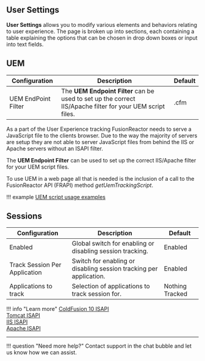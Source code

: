 ## User Settings

**User Settings** allows you to modify various elements and
behaviors relating to user experience. The page is broken up into
sections, each containing a table explaining the options that can be
chosen in drop down boxes or input into text fields.

## UEM

|Configuration|Description|Default|
|--- |--- |--- |
|UEM EndPoint Filter|The **UEM Endpoint Filter** can be used to set up the correct IIS/Apache filter for your UEM script files.|.cfm|

As a part of the User Experience tracking FusionReactor needs to serve a
JavaScript file to the clients browser. Due to the way the majority of
servers are setup they are not able to server JavaScript files from
behind the IIS or Apache servers without an ISAPI filter.

The **UEM Endpoint Filter** can be used to set up the correct IIS/Apache
filter for your UEM script files.

To use UEM in a web page all that is needed is the inclusion of a call
to the FusionReactor API (FRAPI) method *getUemTrackingScript*. 

!!! example
    [UEM script usage examples](/Data-insights/Features/UEM/User-Experience-Monitoring/#script-examples#script-examples)

## Sessions

|Configuration|Description|Default|
|--- |--- |--- |
|Enabled|Global switch for enabling or disabling session tracking.|Enabled|
|Track Session Per Application|Switch for enabling or disabling session tracking per application.|Enabled|
|Applications to track|Selection of applications to track session for.|Nothing Tracked|

!!! info "Learn more"
    [ColdFusion 10 ISAPI](http://help.adobe.com/en_US/ColdFusion/10.0/Installing/WSc3ff6d0ea77859461172e0811cdec18a15-7ffb.html) <br>
    [Tomcat ISAPI](http://tomcat.apache.org/connectors-doc-archive/jk2/jk/iishowto.html)<br>
    [IIS ISAPI](http://www.iis.net/configreference/system.webserver/isapifilters)<br>
    [Apache ISAPI](http://httpd.apache.org/docs/2.2/mod/mod_isapi.html)<br>



___

!!! question "Need more help?"
    Contact support in the chat bubble and let us know how we can assist.
